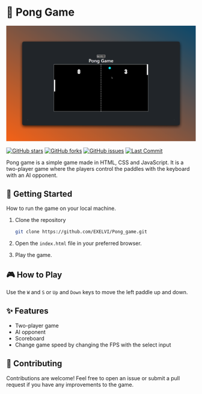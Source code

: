 # 🎾 Pong Game

![Screenshot](./screen.png)

[![GitHub stars](https://img.shields.io/github/stars/EXELVI/Pong_game?style=for-the-badge)](https://github.com/EXELVI/Pong_game/stargazers)
[![GitHub forks](https://img.shields.io/github/forks/EXELVI/Pong_game?style=for-the-badge)](https://github.com/EXELVI/Pong_game)
[![GitHub issues](https://img.shields.io/github/issues/EXELVI/Pong_game?style=for-the-badge)](https://github.com/EXELVI/Pong_game/issues)
[![Last Commit](https://img.shields.io/github/last-commit/EXELVI/Pong_game?style=for-the-badge)](https://github.com/EXELVI/Pong_game/commits/main)

Pong game is a simple game made in HTML, CSS and JavaScript. It is a two-player game where the players control the paddles with the keyboard with an AI opponent.

## 🚀 Getting Started

How to run the game on your local machine.
 
1. Clone the repository
    ```bash
    git clone https://github.com/EXELVI/Pong_game.git
    ```

2. Open the `index.html` file in your preferred browser.

3. Play the game.

## 🎮 How to Play 

Use the `W` and `S` or `Up` and `Down` keys to move the left paddle up and down.


## ✨ Features

- Two-player game
- AI opponent
- Scoreboard
- Change game speed by changing the FPS with the select input

## 🤝 Contributing

Contributions are welcome! Feel free to open an issue or submit a pull request if you have any improvements to the game.
